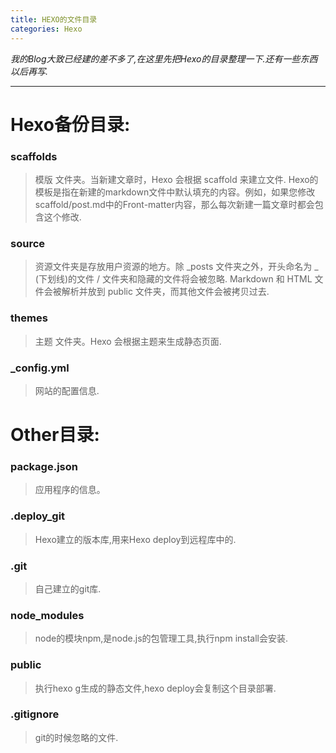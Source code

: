 ```yaml
---
title: HEXO的文件目录
categories: Hexo
---
```


*我的Blog大致已经建的差不多了,在这里先把Hexo的目录整理一下.还有一些东西以后再写.*
- - -

# Hexo备份目录:

### scaffolds
>模版 文件夹。当新建文章时，Hexo 会根据 scaffold 来建立文件.
>Hexo的模板是指在新建的markdown文件中默认填充的内容。例如，如果您修改scaffold/post.md中的Front-matter内容，那么每次新建一篇文章时都会包含这个修改.

### source
>资源文件夹是存放用户资源的地方。除 _posts 文件夹之外，开头命名为 _ (下划线)的文件 / 文件夹和隐藏的文件将会被忽略.
>Markdown 和 HTML 文件会被解析并放到 public 文件夹，而其他文件会被拷贝过去.

### themes
>主题 文件夹。Hexo 会根据主题来生成静态页面.

### _config.yml
>网站的配置信息.

# Other目录:

### package.json
>应用程序的信息。

### .deploy_git
>Hexo建立的版本库,用来Hexo deploy到远程库中的.

### .git
>自己建立的git库.

### node_modules
>node的模块npm,是node.js的包管理工具,执行npm install会安装.

### public
>执行hexo g生成的静态文件,hexo deploy会复制这个目录部署.

### .gitignore
>git的时候忽略的文件.



